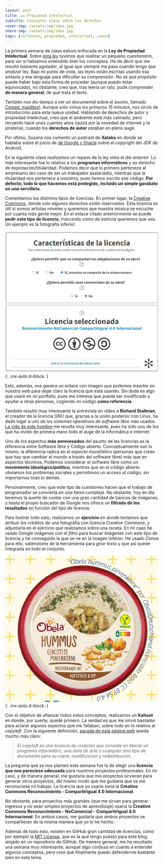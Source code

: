 ```yaml
---
layout: post
title: La Propiedad Intelectual
subtitle: Conceptos clave sobre los derechos
cover-img: /assets/img/idea.jpg
share-img: /assets/img/idea.jpg
tags: [reflexion, propiedad, intelectual, canon]
---
```


La primera semana de clase estuvo enfocada en la **Ley de Propiedad Intelectual**. Sobre [esta ley](https://www.boe.es/eli/es/rdlg/1996/04/12/1/con) tuvimos que realizar un pequeño *cuestionario*, para ver si habíamos entendido bien los conceptos. He de decir que me resultó bastante agotador, al igual que siempre me pasa cuando *tengo que analizar* ley. Bajo mi punto de vista, las leyes están escritas usando esa sintaxis y ese lenguaje para dificultar su comprensión. No sé qué *propósito* puede haber bajo esta forma de proceder (aunque puedo estar equivocado), no obstante, creo que, tras leerla un rato, pude comprender **de manera general**, de qué trata el texto.

También nos dio tiempo a ver un documental sobre el asunto, llamado [Copiad, malditos!](https://www.rtve.es/television/documentales/copiad-malditos/). Aunque solo vimos los *primeros 15 minutos*, nos sirvió de introducción para esta nueva unidad. Hablando de derechos de autor y propiedad intelectual, creo que el ambiente está más calmado, pero recuerdo hace unos cuantos años (quizá por la novedad de internet y la piratería), cuando los **derechos de autor** estaban en pleno auge.

Por último, Susana nos comentó un podcast de **Xataka** en donde se hablaba sobre el juicio de [de Google y Oracle](https://www.xataka.com/legislacion-y-derechos/oracle-google-juicio-copyright-importante-siglo-juego-esta-futuro-software) sobre el copyright del JDK de Android.

En la siguiente clase realizamos un repaso de la ley vista el *día anterior*. Lo más interesante fue lo relativo a los **programas informáticos** y su derecho de explotación/titularidad. Podemos decir que lo primero pertenece al empresario (en caso de ser un trabajador asalariado), mientras que la titularidad nos pertenece a nosotros, pues *hemos escrito* ese código. **Por defecto, todo lo que hacemos está protegido, incluido un simple garabato en una servilleta**.

Comentamos los distintos tipos de licencias. En primer lugar, la [Creative Commons](https://creativecommons.org/), donde solo *algunos derechos están reservados*. Esta licencia es útil si somos artistas nóveles y queremos que nuestra música se escuche por cuanta más gente mejor. En el enlace citado anteriormente se puede **pedir este tipo de licencia**, marcando cómo de estricta queremos que sea. Un ejemplo es la fotografía inferior.

![Licencia CC](/assets/img/licenciacc.JPG){: .mx-auto.d-block :}

Esto, además, nos genera un enlace con imagen que podemos *insertar en nuestra web* para dejar claro la licencia que está usando. Sin duda es algo que usaré en mi portfolio, pues me interesa que pueda ser modificado y ayudar a otras personas, cogiendo mi código **como referencia**.

También resultó muy interesante la entrevista en vídeo a **Richard Stallman**, el creador de la licencia *GNU* que, gracias a la unión posterior con Linux, ha dado lugar a uno de los *sistemas operativos de software libre* más usados. [La vida de este hombre](https://es.wikipedia.org/wiki/Richard_Stallman) me resulta muy interesante, pues ha sido uno de los que ha vivido de primera mano todo el auge de la informática e internet.

Uno de los aspectos **más enrevesados** del asunto de las licencias es la diferencia entre Software libre y Código abierto. Conceptualmente son lo mismo, la diferencia radica en el *aspecto moral/ético* (personas que creen que hay que cambiar el mundo a través del software libre) más que en aspectos técnicos. Podemos considerar el software libre como un **movimiento ideológico/político**, mientras que en el código abierto obviamos los problemas sociales y permitimos un acceso al código, sin importarnos todo lo demás.

Personalmente, creo que este tipo de cuestiones hacen que el trabajo de programador se convierta en *una tarea compleja*. No obstante, hoy en día tenemos la suerte de contar con una gran cantidad de bancos de imágenes, y hasta el propio buscador de Google nos ofrece un **filtrado de los resultados** en función del tipo de licencia.

Para ilustrar todo esto, realizamos un **ejercicio** en donde teníamos que atribuir los créditos de una fotografía con licencia *Creative Commons*, y adjuntarla en el ejercicio que realizamos sobre una receta. En mi caso he usado Google imágenes con el *filtro* para buscar imágenes con este tipo de licencia y he conseguido la que se ve en la imagen inferior. He usado *Canva* para ello, valiéndome de la herramienta para *girar texto* y que así quede integrada en todo el conjunto.

![Receta hummus CC](/assets/img/hummuscc.JPG){: .mx-auto.d-block :}

Con el objetivo de afianzar todos estos conceptos, realizamos un **Kahoot** en donde, por suerte, quedé primero. La verdad es que me sirvió bastante para aclarar algunos aspectos que me fallaban, sobre todo en lo relativo al *copyleft*. Con la siguiente definición, [sacada de esta página web](https://www.arimetrics.com/glosario-digital/copyleft) queda mucho más claro:

> *El copyleft es una licencia de creación que consiste en liberar un programa informático, una obra de arte o cualquier otro tipo de documento para su copia, modificación y redistribución.*

La pregunta que se nos planteó esta semana fue la de elegir una **licencia que nos pareciese adecuada** para nuestros proyectos profesionales. En mi caso, y de manera general, me gustaría que mis proyectos sirvieran para generar otros proyectos, del mismo modo que me gustaría que se me reconociese mi trabajo. La licencia que yo usaría sería la **Creative Commons Reconocimiento - CompartirIgual 4.0 Internacional**.

No obstante, para proyectos más grandes (que me sirvan para generar ingresos y no sean simples proyectos de aprendizaje) usaría 
la **Creative Commons Reconocimiento - NoComercial - CompartirIgual 4.0 Internacional**. En ambos casos, me gustaría que ambos proyectos se compartieran de la misma manera que yo lo he hecho.

Además de todo esto, existen en GitHub gran cantidad de licencias, como por ejemplo la [MIT License](https://github.com/jorgegomezcarrillo/jorgegomezcarrillo.github.io/blob/master/LICENSE), que es la que tengo puesto para este blog, alojado en un repositorio de GitHub. De manera general, me ha resultado una semana muy interesante, aunque *algo confusa* en cuanto a entender algunos conceptos, pero creo que finalmente puedo defenderme bastante bien en este tema.
